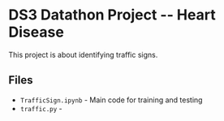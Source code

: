 # DS3 Datathon Project -- Heart Disease

This project is about identifying traffic signs.

## Files
* `TrafficSign.ipynb` - Main code for training and testing
* `traffic.py` - 
